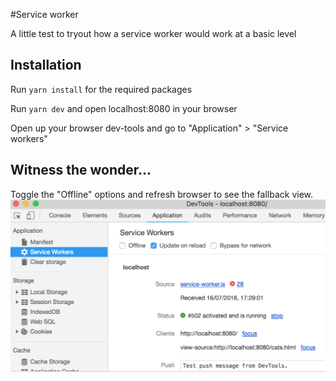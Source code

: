 #Service worker

A little test to tryout how a service worker would work at a basic level

## Installation

Run `yarn install` for the required packages

Run `yarn dev` and open localhost:8080 in your browser

Open up your browser dev-tools and go to "Application" > "Service workers"

## Witness the wonder...

Toggle the "Offline" options and refresh browser to see the fallback view.  
![Screenshoot: How to toggle service on/off](https://raw.githubusercontent.com/HelloAndersJ/service-worker/master/Screen%20Shot%202018-07-16%20at%2017.29.18.png)